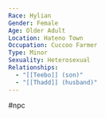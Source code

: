 ```yaml
---
Race: Hylian
Gender: Female
Age: Older Adult
Location: Hateno Town
Occupation: Cuccoo Farmer
Type: Minor
Sexuality: Heterosexual
Relationships:
  - "[[Teebo]] (son)"
  - "[[Thadd]] (husband)"
---
```

#npc 

